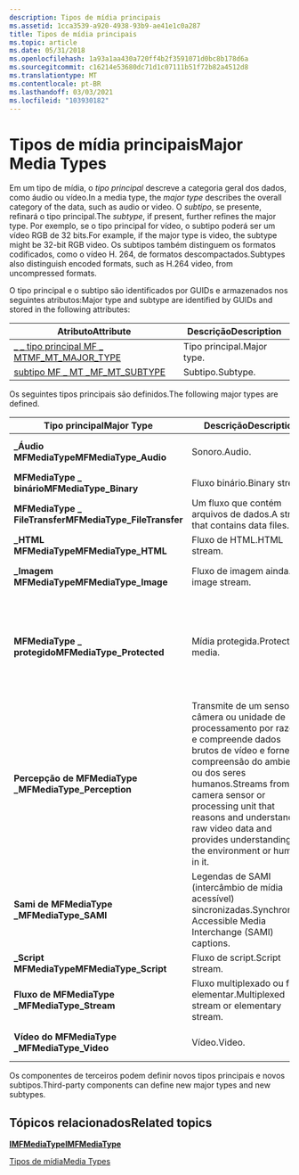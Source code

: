 ```yaml
---
description: Tipos de mídia principais
ms.assetid: 1cca3539-a920-4938-93b9-ae41e1c0a287
title: Tipos de mídia principais
ms.topic: article
ms.date: 05/31/2018
ms.openlocfilehash: 1a93a1aa430a720ff4b2f3591071d0bc8b178d6a
ms.sourcegitcommit: c16214e53680dc71d1c07111b51f72b82a4512d8
ms.translationtype: MT
ms.contentlocale: pt-BR
ms.lasthandoff: 03/03/2021
ms.locfileid: "103930182"
---
```

# <a name="major-media-types"></a><span data-ttu-id="4509f-103">Tipos de mídia principais</span><span class="sxs-lookup"><span data-stu-id="4509f-103">Major Media Types</span></span>

<span data-ttu-id="4509f-104">Em um tipo de mídia, o *tipo principal* descreve a categoria geral dos dados, como áudio ou vídeo.</span><span class="sxs-lookup"><span data-stu-id="4509f-104">In a media type, the *major type* describes the overall category of the data, such as audio or video.</span></span> <span data-ttu-id="4509f-105">O *subtipo*, se presente, refinará o tipo principal.</span><span class="sxs-lookup"><span data-stu-id="4509f-105">The *subtype*, if present, further refines the major type.</span></span> <span data-ttu-id="4509f-106">Por exemplo, se o tipo principal for vídeo, o subtipo poderá ser um vídeo RGB de 32 bits.</span><span class="sxs-lookup"><span data-stu-id="4509f-106">For example, if the major type is video, the subtype might be 32-bit RGB video.</span></span> <span data-ttu-id="4509f-107">Os subtipos também distinguem os formatos codificados, como o vídeo H. 264, de formatos descompactados.</span><span class="sxs-lookup"><span data-stu-id="4509f-107">Subtypes also distinguish encoded formats, such as H.264 video, from uncompressed formats.</span></span>

<span data-ttu-id="4509f-108">O tipo principal e o subtipo são identificados por GUIDs e armazenados nos seguintes atributos:</span><span class="sxs-lookup"><span data-stu-id="4509f-108">Major type and subtype are identified by GUIDs and stored in the following attributes:</span></span>



| <span data-ttu-id="4509f-109">Atributo</span><span class="sxs-lookup"><span data-stu-id="4509f-109">Attribute</span></span>                                             | <span data-ttu-id="4509f-110">Descrição</span><span class="sxs-lookup"><span data-stu-id="4509f-110">Description</span></span> |
|-------------------------------------------------------|-------------|
| [<span data-ttu-id="4509f-111">\_ \_ tipo principal MF \_ MT</span><span class="sxs-lookup"><span data-stu-id="4509f-111">MF\_MT\_MAJOR\_TYPE</span></span>](mf-mt-major-type-attribute.md) | <span data-ttu-id="4509f-112">Tipo principal.</span><span class="sxs-lookup"><span data-stu-id="4509f-112">Major type.</span></span> |
| [<span data-ttu-id="4509f-113">subtipo MF \_ MT \_</span><span class="sxs-lookup"><span data-stu-id="4509f-113">MF\_MT\_SUBTYPE</span></span>](mf-mt-subtype-attribute.md)        | <span data-ttu-id="4509f-114">Subtipo.</span><span class="sxs-lookup"><span data-stu-id="4509f-114">Subtype.</span></span>    |



 

<span data-ttu-id="4509f-115">Os seguintes tipos principais são definidos.</span><span class="sxs-lookup"><span data-stu-id="4509f-115">The following major types are defined.</span></span>



| <span data-ttu-id="4509f-116">Tipo principal</span><span class="sxs-lookup"><span data-stu-id="4509f-116">Major Type</span></span>                    | <span data-ttu-id="4509f-117">Descrição</span><span class="sxs-lookup"><span data-stu-id="4509f-117">Description</span></span>                                                                                                                                                | <span data-ttu-id="4509f-118">Subtipos</span><span class="sxs-lookup"><span data-stu-id="4509f-118">Subtypes</span></span>                                             |
|-------------------------------|------------------------------------------------------------------------------------------------------------------------------------------------------------|------------------------------------------------------|
| <span data-ttu-id="4509f-119">**\_Áudio MFMediaType**</span><span class="sxs-lookup"><span data-stu-id="4509f-119">**MFMediaType\_Audio**</span></span>        | <span data-ttu-id="4509f-120">Sonoro.</span><span class="sxs-lookup"><span data-stu-id="4509f-120">Audio.</span></span>                                                                                                                                                     | <span data-ttu-id="4509f-121">[GUIDs de subtipo de áudio](audio-subtype-guids.md).</span><span class="sxs-lookup"><span data-stu-id="4509f-121">[Audio Subtype GUIDs](audio-subtype-guids.md).</span></span>      |
| <span data-ttu-id="4509f-122">**MFMediaType \_ binário**</span><span class="sxs-lookup"><span data-stu-id="4509f-122">**MFMediaType\_Binary**</span></span>       | <span data-ttu-id="4509f-123">Fluxo binário.</span><span class="sxs-lookup"><span data-stu-id="4509f-123">Binary stream.</span></span>                                                                                                                                             | <span data-ttu-id="4509f-124">Nenhum.</span><span class="sxs-lookup"><span data-stu-id="4509f-124">None.</span></span>                                                |
| <span data-ttu-id="4509f-125">**MFMediaType \_ FileTransfer**</span><span class="sxs-lookup"><span data-stu-id="4509f-125">**MFMediaType\_FileTransfer**</span></span> | <span data-ttu-id="4509f-126">Um fluxo que contém arquivos de dados.</span><span class="sxs-lookup"><span data-stu-id="4509f-126">A stream that contains data files.</span></span>                                                                                                                         | <span data-ttu-id="4509f-127">Nenhum.</span><span class="sxs-lookup"><span data-stu-id="4509f-127">None.</span></span>                                                |
| <span data-ttu-id="4509f-128">**\_HTML MFMediaType**</span><span class="sxs-lookup"><span data-stu-id="4509f-128">**MFMediaType\_HTML**</span></span>         | <span data-ttu-id="4509f-129">Fluxo de HTML.</span><span class="sxs-lookup"><span data-stu-id="4509f-129">HTML stream.</span></span>                                                                                                                                               | <span data-ttu-id="4509f-130">Nenhum.</span><span class="sxs-lookup"><span data-stu-id="4509f-130">None.</span></span>                                                |
| <span data-ttu-id="4509f-131">**\_Imagem MFMediaType**</span><span class="sxs-lookup"><span data-stu-id="4509f-131">**MFMediaType\_Image**</span></span>        | <span data-ttu-id="4509f-132">Fluxo de imagem ainda.</span><span class="sxs-lookup"><span data-stu-id="4509f-132">Still image stream.</span></span>                                                                                                                                        | <span data-ttu-id="4509f-133">[GUIDs e CLSIDs do WIC](../wic/-wic-guids-clsids.md).</span><span class="sxs-lookup"><span data-stu-id="4509f-133">[WIC GUIDs and CLSIDs](../wic/-wic-guids-clsids.md).</span></span>       |
| <span data-ttu-id="4509f-134">**MFMediaType \_ protegido**</span><span class="sxs-lookup"><span data-stu-id="4509f-134">**MFMediaType\_Protected**</span></span>    | <span data-ttu-id="4509f-135">Mídia protegida.</span><span class="sxs-lookup"><span data-stu-id="4509f-135">Protected media.</span></span>                                                                                                                                           | <span data-ttu-id="4509f-136">O subtipo especifica o esquema de proteção de conteúdo.</span><span class="sxs-lookup"><span data-stu-id="4509f-136">The subtype specifies the content protection scheme.</span></span> |
| <span data-ttu-id="4509f-137">**Percepção de MFMediaType \_**</span><span class="sxs-lookup"><span data-stu-id="4509f-137">**MFMediaType\_Perception**</span></span>   | <span data-ttu-id="4509f-138">Transmite de um sensor de câmera ou unidade de processamento por razões e compreende dados brutos de vídeo e fornece compreensão do ambiente ou dos seres humanos.</span><span class="sxs-lookup"><span data-stu-id="4509f-138">Streams from a camera sensor or processing unit that reasons and understands raw video data and provides understanding of the environment or humans in it.</span></span> | <span data-ttu-id="4509f-139">Nenhum.</span><span class="sxs-lookup"><span data-stu-id="4509f-139">None.</span></span>                                                |
| <span data-ttu-id="4509f-140">**Sami de MFMediaType \_**</span><span class="sxs-lookup"><span data-stu-id="4509f-140">**MFMediaType\_SAMI**</span></span>         | <span data-ttu-id="4509f-141">Legendas de SAMI (intercâmbio de mídia acessível) sincronizadas.</span><span class="sxs-lookup"><span data-stu-id="4509f-141">Synchronized Accessible Media Interchange (SAMI) captions.</span></span>                                                                                                 | <span data-ttu-id="4509f-142">Nenhum.</span><span class="sxs-lookup"><span data-stu-id="4509f-142">None.</span></span>                                                |
| <span data-ttu-id="4509f-143">**\_Script MFMediaType**</span><span class="sxs-lookup"><span data-stu-id="4509f-143">**MFMediaType\_Script**</span></span>       | <span data-ttu-id="4509f-144">Fluxo de script.</span><span class="sxs-lookup"><span data-stu-id="4509f-144">Script stream.</span></span>                                                                                                                                             | <span data-ttu-id="4509f-145">Nenhum.</span><span class="sxs-lookup"><span data-stu-id="4509f-145">None.</span></span>                                                |
| <span data-ttu-id="4509f-146">**Fluxo de MFMediaType \_**</span><span class="sxs-lookup"><span data-stu-id="4509f-146">**MFMediaType\_Stream**</span></span>       | <span data-ttu-id="4509f-147">Fluxo multiplexado ou fluxo elementar.</span><span class="sxs-lookup"><span data-stu-id="4509f-147">Multiplexed stream or elementary stream.</span></span>                                                                                                                   | [<span data-ttu-id="4509f-148">GUIDs de subtipo de fluxo</span><span class="sxs-lookup"><span data-stu-id="4509f-148">Stream Subtype GUIDs</span></span>](stream-subtype-guids.md)     |
| <span data-ttu-id="4509f-149">**Vídeo do MFMediaType \_**</span><span class="sxs-lookup"><span data-stu-id="4509f-149">**MFMediaType\_Video**</span></span>        | <span data-ttu-id="4509f-150">Vídeo.</span><span class="sxs-lookup"><span data-stu-id="4509f-150">Video.</span></span>                                                                                                                                                     | <span data-ttu-id="4509f-151">[GUIDs de subtipo de vídeo](video-subtype-guids.md).</span><span class="sxs-lookup"><span data-stu-id="4509f-151">[Video Subtype GUIDs](video-subtype-guids.md).</span></span>      |



 

<span data-ttu-id="4509f-152">Os componentes de terceiros podem definir novos tipos principais e novos subtipos.</span><span class="sxs-lookup"><span data-stu-id="4509f-152">Third-party components can define new major types and new subtypes.</span></span>

## <a name="related-topics"></a><span data-ttu-id="4509f-153">Tópicos relacionados</span><span class="sxs-lookup"><span data-stu-id="4509f-153">Related topics</span></span>

<dl> <dt>

[<span data-ttu-id="4509f-154">**IMFMediaType**</span><span class="sxs-lookup"><span data-stu-id="4509f-154">**IMFMediaType**</span></span>](/windows/desktop/api/mfobjects/nn-mfobjects-imfmediatype)
</dt> <dt>

[<span data-ttu-id="4509f-155">Tipos de mídia</span><span class="sxs-lookup"><span data-stu-id="4509f-155">Media Types</span></span>](media-types.md)
</dt> </dl>

 

 
